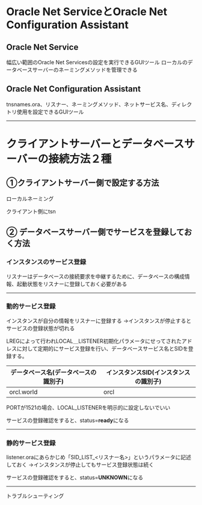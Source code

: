 # Oracle Net ServiceとOracle Net Configuration Assistant
## Oracle Net Service
幅広い範囲のOracle Net Servicesの設定を実行できるGUIツール
ローカルのデータベースサーバーのネーミングメソッドを管理できる
## Oracle Net Configuration Assistant
tnsnames.ora、リスナー、ネーミングメソッド、ネットサービス名、ディレクトリ使用を設定できるGUIツール

---
# クライアントサーバーとデータベースサーバーの接続方法２種

## ①クライアントサーバー側で設定する方法

ローカルネーミング

クライアント側にtsn

## ② データベースサーバー側でサービスを登録しておく方法

###  インスタンスのサービス登録

リスナーはデータベースの接続要求を中継するために、データベースの構成情報、起動状態をリスナーに登録しておく必要がある

---
### 動的サービス登録

インスタンスが自分の情報をリスナーに登録する
→インスタンスが停止するとサービスの登録状態が切れる

LREGによって行われLOCAL＿LISTENER初期化パラメータにせってされたアドレスに対して定期的にサービス登録を行い、データベースサービス名とSIDを登録する。

| データベース名(データベースの識別子) | インスタンスSID(インスタンスの識別子) |
| ------------------- | --------------------- |
| orcl.world          | orcl                  |
PORTが1521の場合、LOCAL_LISTENERを明示的に設定しないでいい

サービスの登録確認をすると、status=**ready**になる

---
### 静的サービス登録

listener.oraにあらかじめ「SID_LIST_<リスナー名>」というパラメータに記述しておく
→インスタンスが停止してもサービス登録状態は続く

サービスの登録確認をすると、status=**UNKNOWN**になる

---

トラブルシューティング
